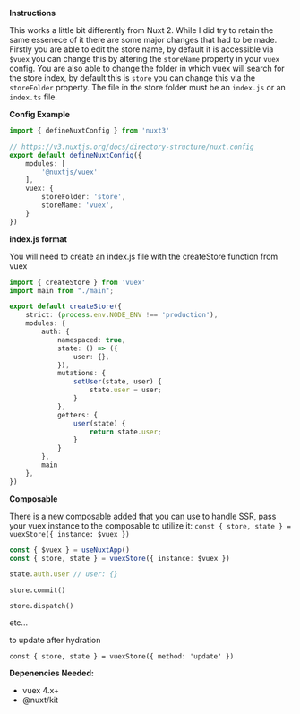 **Instructions**

This works a little bit differently from Nuxt 2. While I did try to retain the same essenece of it there are some major changes that had to be made. Firstly you are able to edit the store name, by default it is accessible via `$vuex` you can change this by altering the `storeName` property in your `vuex` config. You are also able to change the folder in which vuex will search for the store index, by default this is `store` you can change this via the `storeFolder` property. The file in the store folder must be an `index.js` or an `index.ts` file.

**Config Example**

```ts
import { defineNuxtConfig } from 'nuxt3'

// https://v3.nuxtjs.org/docs/directory-structure/nuxt.config
export default defineNuxtConfig({
    modules: [
        '@nuxtjs/vuex'
    ],
    vuex: {
        storeFolder: 'store',
        storeName: 'vuex',
    }
})
```

**index.js format**

You will need to create an index.js file with the createStore function from vuex

```ts
import { createStore } from 'vuex'
import main from "./main";

export default createStore({
    strict: (process.env.NODE_ENV !== 'production'),
    modules: {
        auth: {
            namespaced: true,
            state: () => ({
                user: {},
            }),
            mutations: {
                setUser(state, user) {
                    state.user = user;
                }
            },
            getters: {
                user(state) {
                    return state.user;
                }
            }
        },
        main
    },
})
```

**Composable**

There is a new composable added that you can use to handle SSR,
pass your vuex instance to the composable to utilize it: `const { store, state } = vuexStore({ instance: $vuex })`

```ts
const { $vuex } = useNuxtApp()
const { store, state } = vuexStore({ instance: $vuex })

state.auth.user // user: {}
```


`store.commit()`

`store.dispatch()`

etc...

to update after hydration

`const { store, state } = vuexStore({ method: 'update' })`

**Depenencies Needed:**
- vuex 4.x+
- @nuxt/kit
